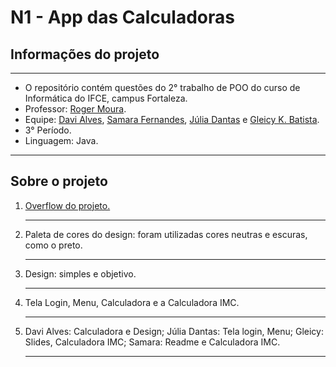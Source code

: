 <meta charset = "utf-8">
<html>
<h1> N1 - App das Calculadoras</h1>
<h2> Informações do projeto</h2>
<hr>
<ul> 
  <li> O repositório contém questões do 2° trabalho de POO do curso de Informática do IFCE, campus Fortaleza.</li>
  <li> Professor: <a href = "https://github.com/rogermsarmento"> Roger Moura</a>.</li>
  <li> Equipe: <a href = "https://github.com/DaviCaroco"> Davi Alves</a>, <a href = "https://github.com/programadoralx"> Samara Fernandes</a>, <a href = "https://github.com/juliadantasdev"> Júlia Dantas</a> e <a href = "https://github.com/gkb63"> Gleicy K. Batista</a>.</li>
  <li> 3° Período. </li>
  <li> Linguagem: Java. </li>
</ul>
<hr>

<h2> Sobre o projeto </h2>

<ol>
  
  <li> <a href = "https://github.com/juliadantasdev/T2_POO_2022.2/blob/main/T2_POO/src/quest%C3%B5es/Quest%C3%A3o1.java"> Overflow do projeto.</a> </li><hr>
  
  <li> <a> Paleta de cores do design: foram utilizadas cores neutras e escuras, como o preto. </a> </li> <hr>
  
  <li> <a> Design: simples e objetivo. </a> </li> <hr>
  
  <li> <a> Tela Login, Menu, Calculadora e a Calculadora IMC.</a> </li> <hr>
    
  <li> <a> Davi Alves: Calculadora e Design;
           Júlia Dantas: Tela login, Menu;
           Gleicy: Slides, Calculadora IMC;
           Samara: Readme e Calculadora IMC.
       </a> </li> <hr>
    
</ol>
  
</html>
